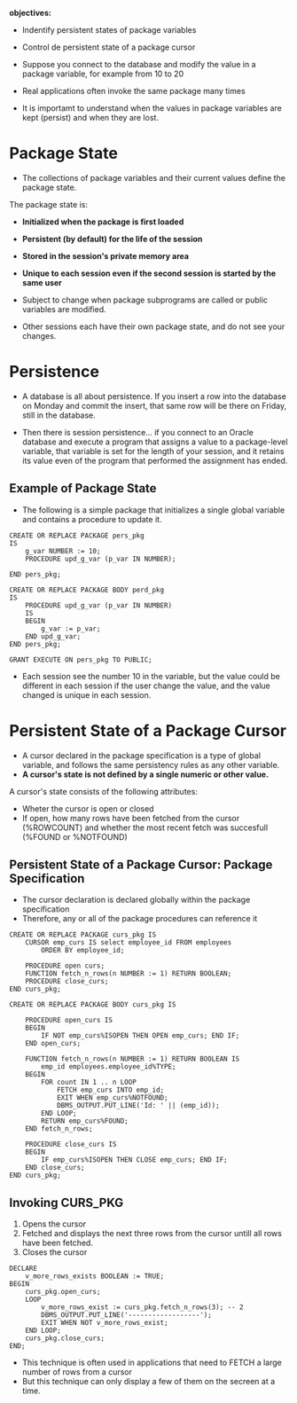 
**objectives:**

- Indentify persistent states of package variables
- Control de persistent state of a package cursor

- Suppose you connect to the database and modify the value in a package variable, for example from 10 to 20
- Real applications often invoke the same package many times
- It is importamt to understand when the values in package variables are kept (persist) and when they are lost.

# Package State

- The collections of package variables and their current values define the package state.

The package state is:

- **Initialized when the package is first loaded** 
- **Persistent (by default) for the life of the session**
- **Stored in the session's private memory area** 
- **Unique to each session even if the second session is started by the same user**
- Subject to change when package subprograms are called or public variables are modified.

- Other sessions each have their own package state, and do not see your changes.

# Persistence

- A database is all about persistence. If you insert a row into the database on Monday and commit the insert, that same row will be there on Friday, still in the database.

- Then there is session persistence... if you connect to an Oracle database and execute a program that assigns a value to a package-level variable, that variable is set for the length of your session, and it retains its value even of the program that performed the assignment has ended.

## Example of Package State

- The following is a simple package that initializes a single global variable and contains a procedure to update it.

```
CREATE OR REPLACE PACKAGE pers_pkg 
IS 
	g_var NUMBER := 10;
	PROCEDURE upd_g_var (p_var IN NUMBER);
	
END pers_pkg;
```

```
CREATE OR REPLACE PACKAGE BODY perd_pkg 
IS
	PROCEDURE upd_g_var (p_var IN NUMBER) 
	IS
	BEGIN
		g_var := p_var;
	END upd_g_var;
END pers_pkg;

GRANT EXECUTE ON pers_pkg TO PUBLIC;
```

- Each session see the number 10 in the variable, but the value could be different in each session if the user change the value, and the value changed is unique in each session.

# Persistent State of a Package Cursor 

- A cursor declared in the package specification is a type of global variable, and follows the same persistency rules as any other variable.
- **A cursor's state is not defined by a single numeric or other value.**

A cursor's state consists of the following attributes:

- Wheter the cursor is open or closed
- If open, how many rows have been fetched from the cursor (%ROWCOUNT) and whether the most recent fetch was succesfull (%FOUND or %NOTFOUND)

## Persistent State of a Package Cursor: Package Specification

- The cursor declaration is declared globally within the package specification
- Therefore, any or all of the package procedures can reference it

```
CREATE OR REPLACE PACKAGE curs_pkg IS
	CURSOR emp_curs IS select employee_id FROM employees
		ORDER BY employee_id;
		
	PROCEDURE open curs;
	FUNCTION fetch_n_rows(n NUMBER := 1) RETURN BOOLEAN;
	PROCEDURE close_curs;
END curs_pkg;
```

```
CREATE OR REPLACE PACKAGE BODY curs_pkg IS

	PROCEDURE open_curs IS
	BEGIN
		IF NOT emp_curs%ISOPEN THEN OPEN emp_curs; END IF;
	END open_curs;
	
	FUNCTION fetch_n_rows(n NUMBER := 1) RETURN BOOLEAN IS
		emp_id employees.employee_id%TYPE;
	BEGIN
		FOR count IN 1 .. n LOOP
			FETCH emp_curs INTO emp_id;
			EXIT WHEN emp_curs%NOTFOUND;
			DBMS_OUTPUT.PUT_LINE('Id: ' || (emp_id));
		END LOOP;
		RETURN emp_curs%FOUND;
	END fetch_n_rows;

	PROCEDURE close_curs IS
	BEGIN
		IF emp_curs%ISOPEN THEN CLOSE emp_curs; END IF;
	END close_curs;
END curs_pkg;
```

## Invoking CURS_PKG

1. Opens the cursor
2. Fetched and displays the next three rows from the cursor untill all rows have been fetched.
3. Closes the cursor

```
DECLARE
	v_more_rows_exists BOOLEAN := TRUE;
BEGIN
	curs_pkg.open_curs;
	LOOP
		v_more_rows_exist := curs_pkg.fetch_n_rows(3); -- 2
		DBMS_OUTPUT.PUT_LINE('------------------');
		EXIT WHEN NOT v_more_rows_exist;
	END LOOP;
	curs_pkg.close_curs;
END;
```

- This technique is often used in applications that need to FETCH a large number of rows from a cursor
- But this technique can only display a few of them on the secreen at a time.























































